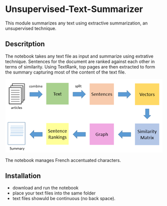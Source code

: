 # Unsupervised-Text-Summarizer
This module summarizes any text using extractive summarization, an unsupervised technique.

## Descritption
The notebook takes any text file as input and summarize using extrative technique.
Sentences for the document are ranked against each other in terms of similarity. Using TextRank, top pages are then extracted to form the summary capturing most of the content of the text file.

![TextRank is an extractive and unsupervised text summarization technique](TextRank.png)

The notebook manages French accentuated characters.

## Installation
- download and run the notebook
- place your text files into the same folder
- text files showuld be continuous (no back space).



